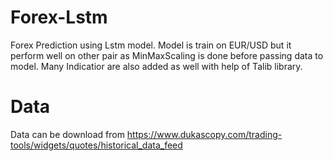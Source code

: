 # Forex-Lstm
Forex Prediction using Lstm model. Model is train on EUR/USD but it perform well on other pair as MinMaxScaling is done before passing data to model. Many Indicatior are also added as well with help of Talib library.


# Data
Data can be download from https://www.dukascopy.com/trading-tools/widgets/quotes/historical_data_feed
